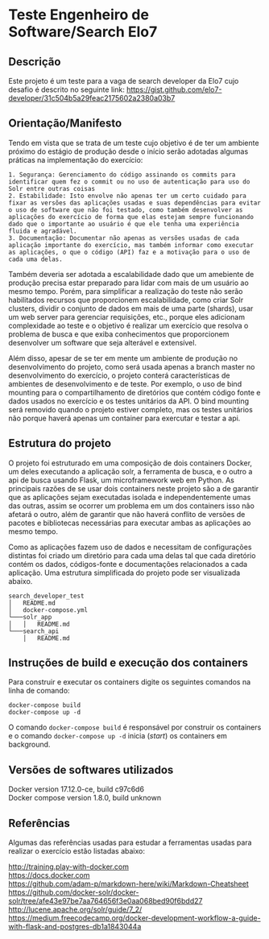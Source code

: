 # Teste Engenheiro de Software/Search Elo7

## Descrição

Este projeto é um teste para a vaga de search developer da Elo7 cujo desafio é descrito no seguinte link: https://gist.github.com/elo7-developer/31c504b5a29feac2175602a2380a03b7


## Orientação/Manifesto

Tendo em vista que se trata de um teste cujo objetivo é de ter um ambiente próximo do estágio de produção desde o início serão adotadas algumas práticas na implementação do exercício:

    1. Segurança: Gerenciamento do código assinando os commits para identificar quem fez o commit ou no uso de autenticação para uso do Solr entre outras coisas
    2. Estabilidade: Isto envolve não apenas ter um certo cuidado para fixar as versões das aplicações usadas e suas dependências para evitar o uso de software que não foi testado, como também desenvolver as aplicações do exercício de forma que elas estejam sempre funcionando dado que o importante ao usuário é que ele tenha uma experiência fluida e agradável.
    3. Documentação: Documentar não apenas as versões usadas de cada aplicação importante do exercício, mas também informar como executar as aplicações, o que o código (API) faz e a motivação para o uso de cada uma delas.

Também deveria ser adotada a escalabilidade dado que um amebiente de produção precisa estar preparado para lidar com mais de um usuário ao mesmo tempo. Porém, para simplificar a realização do teste não serão habilitados recursos que proporcionem escalabilidade, como criar Solr clusters, dividir o conjunto de dados em mais de uma parte (shards), usar um web server para gerenciar requisições, etc., porque eles adicionam complexidade ao teste e o objetivo é realizar um exercício que resolva o problema de busca e que exiba conhecimentos que proporcionem desenvolver um software que seja alterável e extensível.

Além disso, apesar de se ter em mente um ambiente de produção no desenvolvimento do projeto, como será usada apenas a branch master no desenvolvimento do exercício, o projeto conterá características de ambientes de desenvolvimento e de teste.  Por exemplo, o uso de bind mounting para o compartilhamento de diretórios que contém código fonte e dados usados no exercício e os testes unitários da API. O bind mounting será removido quando o projeto estiver completo, mas os testes unitários não porque haverá apenas um container para exercutar e testar a api.


## Estrutura do projeto

O projeto foi estruturado em uma composição de dois containers Docker, um deles executando a aplicação solr, a ferramenta de busca, e o outro a api de busca usando Flask, um microframework web em Python. As principais razões de se usar dois containers neste projeto são a de garantir que as aplicações sejam executadas isolada e independentemente umas das outras, assim se ocorrer um problema em um dos containers isso não afetará o outro, além de garantir que não haverá conflito de versões de pacotes e bibliotecas necessárias para executar ambas as aplicações ao mesmo tempo.

Como as aplicações fazem uso de dados e necessitam de configurações distintas foi criado um diretório para cada uma delas tal que cada diretório contém os dados, códigos-fonte e documentações relacionados a cada aplicação. Uma estrutura simplificada do projeto pode ser visualizada abaixo.

```
search_developer_test
│   README.md
│   docker-compose.yml
└───solr_app
│   │   README.md
└───search_api
    │   README.md
```


## Instruções de build e execução dos containers

Para construir e executar os containers digite os seguintes comandos na linha de comando:

```
docker-compose build
docker-compose up -d
```

O comando `docker-compose build` é responsável por construir os containers e o comando `docker-compose up -d` inicia (_start_) os containers em background.

<!-- # docker-compose exec app python manage.py recreate_db -->


<!-- Instruções de como build e executar os containers para testar a api e o ambiente de produção. -->


## Versões de softwares utilizados

Docker version 17.12.0-ce, build c97c6d6  
Docker compose version 1.8.0, build unknown  

<!-- Explicar brevemente o uso da API e apontar os Readme.md de cada aplicação para entender o motivo de uso das versões das aplicações, o motivo dos parâmetros usados (ser standalone, garantir eficiência e tipo de cada variável do esquema, aplicativos e versões usadas foram as últimas encontradas como estáveis e documentadas). -->

## Referências

Algumas das referências usadas para estudar a ferramentas usadas para realizar o exercício estão listadas abaixo:

http://training.play-with-docker.com  
https://docs.docker.com  
https://github.com/adam-p/markdown-here/wiki/Markdown-Cheatsheet  
https://github.com/docker-solr/docker-solr/tree/afe43e97be7aa764656f3e0aa068bed90f6bdd27  
http://lucene.apache.org/solr/guide/7_2/  
https://medium.freecodecamp.org/docker-development-workflow-a-guide-with-flask-and-postgres-db1a1843044a  
